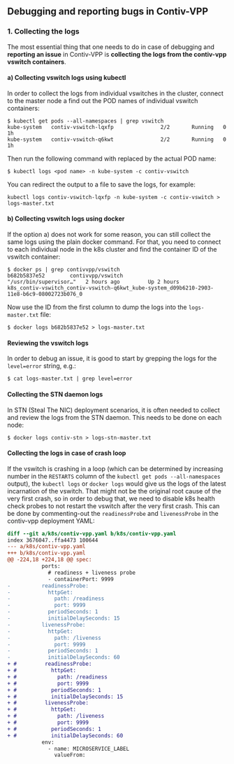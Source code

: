 ## Debugging and reporting bugs in Contiv-VPP

### 1. Collecting the logs

The most essential thing that one needs to do in case of debugging and **reporting an issue**
in Contiv-VPP is **collecting the logs from the contiv-vpp vswitch containers**.

#### a) Collecting vswitch logs using kubectl
In order to collect the logs from individual vswitches in the cluster, connect to the master node
a find out the POD names of individual vswitch containers:

```
$ kubectl get pods --all-namespaces | grep vswitch
kube-system   contiv-vswitch-lqxfp               2/2       Running   0          1h
kube-system   contiv-vswitch-q6kwt               2/2       Running   0          1h
```

Then run the following command with <pod name> replaced by the actual POD name:
```
$ kubectl logs <pod name> -n kube-system -c contiv-vswitch
```

You can redirect the output to a file to save the logs, for example:

```
kubectl logs contiv-vswitch-lqxfp -n kube-system -c contiv-vswitch > logs-master.txt
```

#### b) Collecting vswitch logs using docker
If the option a) does not work for some reason, you can still collect the same logs using the plain docker
command. For that, you need to connect to each individual node in the k8s cluster and find the container
ID of the vswitch container:

```
$ docker ps | grep contivvpp/vswitch
b682b5837e52        contivvpp/vswitch                                        "/usr/bin/supervisor…"   2 hours ago         Up 2 hours                              k8s_contiv-vswitch_contiv-vswitch-q6kwt_kube-system_d09b6210-2903-11e8-b6c9-08002723b076_0
```

Now use the ID from the first column to dump the logs into the `logs-master.txt` file:
```
$ docker logs b682b5837e52 > logs-master.txt
```

#### Reviewing the vswitch logs

In order to debug an issue, it is good to start by grepping the logs for the `level=error` string, e.g.:
```
$ cat logs-master.txt | grep level=error
```

#### Collecting the STN daemon logs
In STN (Steal The NIC) deployment scenarios, it is often needed to collect and review the logs
from the STN daemon. This needs to be done on each node:
```
$ docker logs contiv-stn > logs-stn-master.txt
```

#### Collecting the logs in case of crash loop
If the vswitch is crashing in a loop (which can be determined by increasing number in the `RESTARTS`
column of the `kubectl get pods --all-namespaces` output), the `kubectl logs` or `docker logs` would
give us the logs of the latest incarnation of the vswitch. That might not be the original root cause
of the very first crash, so in order to debug that, we need to disable k8s health check probes to not
restart the vswitch after the very first crash. This can be done by commenting-out the `readinessProbe`
and `livenessProbe` in the contiv-vpp deployment YAML:

```diff
diff --git a/k8s/contiv-vpp.yaml b/k8s/contiv-vpp.yaml
index 3676047..ffa4473 100644
--- a/k8s/contiv-vpp.yaml
+++ b/k8s/contiv-vpp.yaml
@@ -224,18 +224,18 @@ spec:
           ports:
             # readiness + liveness probe
             - containerPort: 9999
-          readinessProbe:
-            httpGet:
-              path: /readiness
-              port: 9999
-            periodSeconds: 1
-            initialDelaySeconds: 15
-          livenessProbe:
-            httpGet:
-              path: /liveness
-              port: 9999
-            periodSeconds: 1
-            initialDelaySeconds: 60
+ #         readinessProbe:
+ #           httpGet:
+ #             path: /readiness
+ #             port: 9999
+ #           periodSeconds: 1
+ #           initialDelaySeconds: 15
+ #         livenessProbe:
+ #           httpGet:
+ #             path: /liveness
+ #             port: 9999
+ #           periodSeconds: 1
+ #           initialDelaySeconds: 60
           env:
             - name: MICROSERVICE_LABEL
               valueFrom:
```

